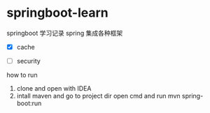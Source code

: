 # springboot-learn
springboot 学习记录
spring 集成各种框架
- [X] cache
- [ ] security


how to run

1. clone and open with IDEA
2. intall maven and go to project dir open cmd and run mvn spring-boot:run
